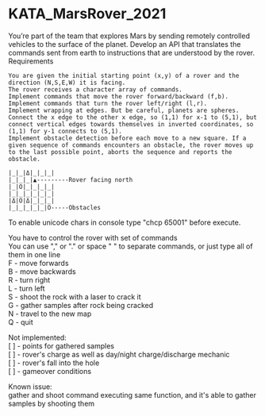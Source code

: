 # KATA_MarsRover_2021

You’re part of the team that explores Mars by sending remotely controlled vehicles to the surface of the planet. Develop an API that translates the commands sent from earth to instructions that are understood by the rover.
Requirements

    You are given the initial starting point (x,y) of a rover and the direction (N,S,E,W) it is facing.
    The rover receives a character array of commands.
    Implement commands that move the rover forward/backward (f,b).
    Implement commands that turn the rover left/right (l,r).
    Implement wrapping at edges. But be careful, planets are spheres. Connect the x edge to the other x edge, so (1,1) for x-1 to (5,1), but connect vertical edges towards themselves in inverted coordinates, so (1,1) for y-1 connects to (5,1).
    Implement obstacle detection before each move to a new square. If a given sequence of commands encounters an obstacle, the rover moves up to the last possible point, aborts the sequence and reports the obstacle.
```
|_|_|Δ|_|_|_|
|_|_|_|▲---------Rover facing north
|_|Ο|_|_|_|_|
|_|_|_|_|_|_|
|Δ|Ο|Δ|_|_|_|
|_|_|_|_|_|Ο-----Obstacles
```

To enable unicode chars in console type "chcp 65001" before execute.

You have to control the rover with set of commands\
You can use "," or "." or space " " to separate commands, or just type all of them in one line\
F - move forwards\
B - move backwards\
R - turn right\
L - turn left\
S - shoot the rock with a laser to crack it\
G - gather samples after rock being cracked\
N - travel to the new map\
Q - quit

Not implemented:\
[ ] - points for gathered samples\
[ ] - rover's charge as well as day/night charge/discharge mechanic\
[ ] - rover's fall into the hole\
[ ] - gameover conditions

Known issue:\
gather and shoot command executing same function, and it's able to gather samples by shooting them

